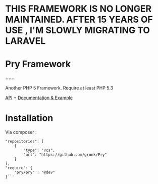 # THIS FRAMEWORK IS NO LONGER MAINTAINED. AFTER 15 YEARS OF USE , I'M SLOWLY MIGRATING TO LARAVEL

# Pry Framework
===

Another PHP 5 Framework. Require at least PHP 5.3
  
 [API](http://pry.oroger.fr/api/)
 +
 [Documentation & Example](http://pry.oroger.fr/doc/)

# Installation
Via composer : 

```
"repositories": [
    {
        "type": "vcs",
        "url": "https://github.com/grunk/Pry"
    }
],
"require": {
    "pry/pry" : "@dev"
}```

